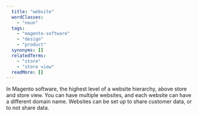 ```yaml
---
  title: "website"
  wordClasses: 
    - "noun"
  tags: 
    - "magento-software"
    - "design"
    - "product"
  synonyms: []
  relatedTerms: 
    - "store"
    - "store view"
  readMore: []
---
```

In Magento software, the highest level of a website hierarchy, above store and store view. You can have multiple websites, and each website can have a different domain name. Websites can be set up to share customer data, or to not share data.

